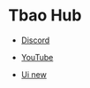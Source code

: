 # Tbao Hub

- [Discord](https://discord.gg/bYb3EweNk7)

- [YouTube](https://youtube.com/@thaibao7444tbao?si=rwpClqEDqZC8VgHn)

- [Ui new](https://github.com/tlredz/Library/tree/main/redz-V5-remake)
